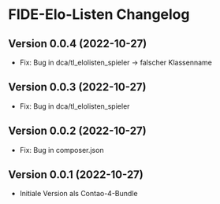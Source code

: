 # FIDE-Elo-Listen Changelog

## Version 0.0.4 (2022-10-27)

* Fix: Bug in dca/tl_elolisten_spieler -> falscher Klassenname

## Version 0.0.3 (2022-10-27)

* Fix: Bug in dca/tl_elolisten_spieler

## Version 0.0.2 (2022-10-27)

* Fix: Bug in composer.json

## Version 0.0.1 (2022-10-27)

* Initiale Version als Contao-4-Bundle
